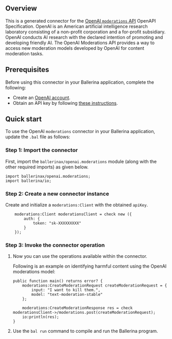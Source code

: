 
## Overview

This is a generated connector for the [OpenAI `moderations` API](https://beta.openai.com/docs/api-reference/moderations) OpenAPI Specification. OpenAI is an American artificial intelligence research laboratory consisting of a non-profit corporation and a for-profit subsidiary. OpenAI conducts AI research with the declared intention of promoting and developing friendly AI. The OpenAI Moderations API provides a way to access new moderation models developed by OpenAI for content moderation tasks.

## Prerequisites

Before using this connector in your Ballerina application, complete the following:

* Create an [OpenAI account](https://beta.openai.com/signup/).
* Obtain an API key by following [these instructions](https://platform.openai.com/docs/api-reference/authentication).

## Quick start

To use the OpenAI `moderations` connector in your Ballerina application, update the `.bal` file as follows:

### Step 1: Import the connector
First, import the `ballerinax/openai.moderations` module (along with the other required imports) as given below.

```ballerina
import ballerinax/openai.moderations;
import ballerina/io;
```

### Step 2: Create a new connector instance
Create and initialize a `moderations:Client` with the obtained `apiKey`.
```ballerina
    moderations:Client moderationsClient = check new ({
        auth: {
            token: "sk-XXXXXXXXX"
        }
    });
```

### Step 3: Invoke the connector operation
1. Now you can use the operations available within the connector.

    Following is an example on identifying harmful content using the OpenAI moderations model:

    ```ballerina
    public function main() returns error? {
        moderations:CreateModerationRequest createModerationRequest = {
            input: "I want to kill them.",
            model: "text-moderation-stable"
        };

        moderations:CreateModerationResponse res = check moderationsClient->/moderations.post(createModerationRequest);
        io:println(res);
    }
    ``` 
2. Use the `bal run` command to compile and run the Ballerina program.
